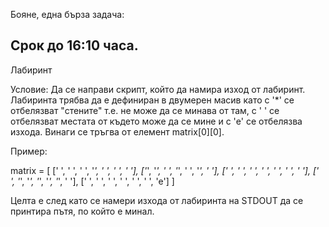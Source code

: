 Бояне, една бърза задача:

Срок до 16:10 часа.
--------------------------

Лабиринт

Условие:
Да се направи скрипт, който да намира изход от лабиринт. Лабиринта трябва да е дефиниран в двумерен масив като с '*' се
отбелязват "стените" т.е. не може да се минава от там, с ' ' се отбелязват местата от където може да се мине 
и с 'e' се отбелязва изхода. Винаги се тръгва от елемент matrix[0][0].

Пример:

matrix = [
[' ', ' ', ' ', '*', ' ', ' ', ' '],
['*', '*', ' ', '*', ' ', '*', ' '],
[' ', ' ', ' ', ' ', ' ', ' ', ' '],
[' ', '*', '*', '*', '*', '*', ' '],
[' ', ' ', ' ', ' ', ' ', ' ', 'e']
]

Целта е след като се намери изхода от лабиринта на STDOUT да се принтира пътя, по който е минал.
